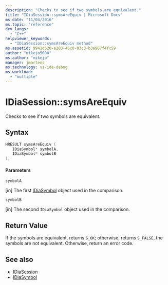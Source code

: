```yaml
---
description: "Checks to see if two symbols are equivalent."
title: "IDiaSession::symsAreEquiv | Microsoft Docs"
ms.date: "11/04/2016"
ms.topic: "reference"
dev_langs:
  - "C++"
helpviewer_keywords:
  - "IDiaSession::symsAreEquiv method"
ms.assetid: 9941d520-e203-46c0-83c3-b3a967f4fc59
author: "mikejo5000"
ms.author: "mikejo"
manager: jmartens
ms.technology: vs-ide-debug
ms.workload:
  - "multiple"
---
```

# IDiaSession::symsAreEquiv
Checks to see if two symbols are equivalent.

## Syntax

```C++
HRESULT symsAreEquiv ( 
   IDiaSymbol* symbolA,
   IDiaSymbol* symbolB
);
```

#### Parameters
 `symbolA`

[in] The first [IDiaSymbol](../../debugger/debug-interface-access/idiasymbol.md) object used in the comparison.

 `symbolB`

[in] The second `IDiaSymbol` object used in the comparison.

## Return Value
 If the symbols are equivalent, returns `S_OK`; otherwise, returns `S_FALSE`, the symbols are not equivalent. Otherwise, return an error code.

## See also
- [IDiaSession](../../debugger/debug-interface-access/idiasession.md)
- [IDiaSymbol](../../debugger/debug-interface-access/idiasymbol.md)

